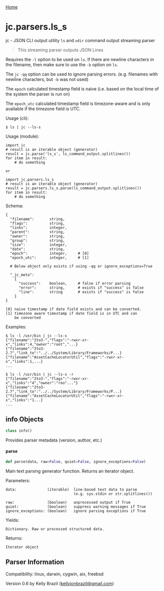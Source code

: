 [Home](https://kellyjonbrazil.github.io/jc/)
<a id="jc.parsers.ls_s"></a>

# jc.parsers.ls\_s

jc - JSON CLI output utility `ls` and `vdir` command output streaming
parser

> This streaming parser outputs JSON Lines

Requires the `-l` option to be used on `ls`. If there are newline characters
in the filename, then make sure to use the `-b` option on `ls`.

The `jc` `-qq` option can be used to ignore parsing errors. (e.g. filenames
with newline characters, but `-b` was not used)

The `epoch` calculated timestamp field is naive (i.e. based on the local
time of the system the parser is run on)

The `epoch_utc` calculated timestamp field is timezone-aware and is only
available if the timezone field is UTC.

Usage (cli):

    $ ls | jc --ls-s

Usage (module):

    import jc
    # result is an iterable object (generator)
    result = jc.parse('ls_s', ls_command_output.splitlines())
    for item in result:
        # do something

    or

    import jc.parsers.ls_s
    # result is an iterable object (generator)
    result = jc.parsers.ls_s.parse(ls_command_output.splitlines())
    for item in result:
        # do something

Schema:

    {
      "filename":       string,
      "flags":          string,
      "links":          integer,
      "parent":         string,
      "owner":          string,
      "group":          string,
      "size":           integer,
      "date":           string,
      "epoch":          integer,     # [0]
      "epoch_utc":      integer,     # [1]

      # Below object only exists if using -qq or ignore_exceptions=True

      "_jc_meta":
        {
          "success":    boolean,     # false if error parsing
          "error":      string,      # exists if "success" is false
          "line":       string       # exists if "success" is false
        }
    }

    [0] naive timestamp if date field exists and can be converted.
    [1] timezone aware timestamp if date field is in UTC and can
        be converted

Examples:

    $ ls -l /usr/bin | jc --ls-s
    {"filename":"2to3-","flags":"-rwxr-xr-x","links":4,"owner":"root","...}
    {"filename":"2to3-2.7","link_to":"../../System/Library/Frameworks/P...}
    {"filename":"AssetCacheLocatorUtil","flags":"-rwxr-xr-x","links":1,...}
    ...

    $ ls -l /usr/bin | jc --ls-s -r
    {"filename":"2to3-","flags":"-rwxr-xr-x","links":"4","owner":"roo"..."}
    {"filename":"2to3-2.7","link_to":"../../System/Library/Frameworks/P...}
    {"filename":"AssetCacheLocatorUtil","flags":"-rwxr-xr-x","links":"1...}
    ...

<a id="jc.parsers.ls_s.info"></a>

## info Objects

```python
class info()
```

Provides parser metadata (version, author, etc.)

<a id="jc.parsers.ls_s.parse"></a>

#### parse

```python
def parse(data, raw=False, quiet=False, ignore_exceptions=False)
```

Main text parsing generator function. Returns an iterator object.

Parameters:

    data:              (iterable)  line-based text data to parse
                                   (e.g. sys.stdin or str.splitlines())

    raw:               (boolean)   unprocessed output if True
    quiet:             (boolean)   suppress warning messages if True
    ignore_exceptions: (boolean)   ignore parsing exceptions if True

Yields:

    Dictionary. Raw or processed structured data.

Returns:

    Iterator object

## Parser Information
Compatibility:  linux, darwin, cygwin, aix, freebsd

Version 0.6 by Kelly Brazil (kellyjonbrazil@gmail.com)
